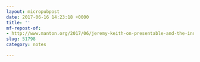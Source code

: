 ```yaml
---
layout: micropubpost
date: 2017-06-16 14:23:18 +0000
title: ''
mf-repost-of:
- http://www.manton.org/2017/06/jeremy-keith-on-presentable-and-the-indieweb.html
slug: 51798
category: notes

---
```

